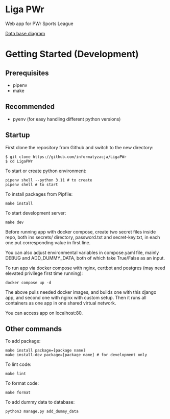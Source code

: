 # Liga PWr
Web app for PWr Sports League

[Data base diagram](https://dbdiagram.io/d/Liga-PWr-65df5266cd45b569fb210bfd)

# Getting Started (Development)

## Prerequisites

- pipenv
- make

## Recommended
- pyenv (for easy handling different python versions)
    
## Startup

First clone the repository from Github and switch to the new directory:

    $ git clone https://github.com/informatyzacja/LigaPWr
    $ cd LigaPWr

To start or create python environment:

```
pipenv shell --python 3.11 # to create
pipenv shell # to start
```

To install packages from Pipfile:

```
make install
```

To start development server:

```
make dev
```

Before running app with docker compose, create two secret files inside repo, both ins secrets/ directory, password.txt and secret-key.txt, in each one put corresponding value in first line.

You can also adjust environmental variables in compose.yaml file, mainly DEBUG and ADD_DUMMY_DATA, both of which take True/False as an input.

To run app via docker compose with nginx, certbot and postgres (may need elevated privilege first time running):

```
docker compose up -d
```

The above pulls needed docker images, and builds one with this django app, and second one with nginx with custom setup. Then it runs all containers as one app in one shared virtual network.

You can access app on localhost:80.

## Other commands

To add package:

```
make install package=[package name]
make install-dev package=[package name] # for development only
```

To lint code:

```
make lint
```

To format code:

```
make format
```
To add dummy data to database:

```
python3 manage.py add_dummy_data
```


